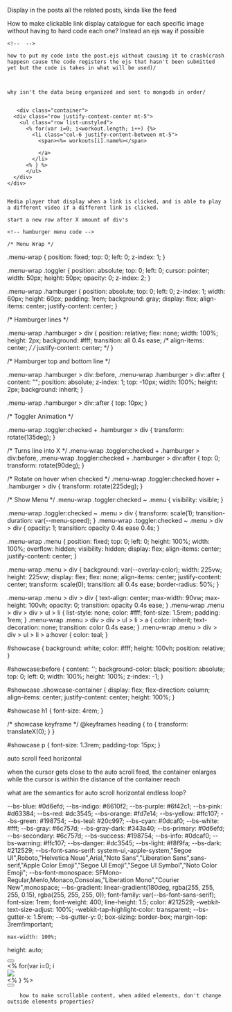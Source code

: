 Display in the posts all the related posts, kinda like the feed


How to make clickable link display catalogue for each specific image without having to hard code each one? Instead an ejs way if possible


    <!--  -->
<!-- 
    <div class="container">
      <div class="row justify-content-center mt-5">
        <ul class="row list-unstyled">
          <li class="col-6 justify-content-between mt-5">
            <span><%=workouts[i].name%></span>
            <span><%=workouts[i].type%></span>
            <span><%=workouts[i].walkthrough%></span>
            
          </li>
          </ul>
      </div>
    </div>   -->


    how to put my code into the post.ejs without causing it to crash(crash happesn cause the code registers the ejs that hasn't been submitted yet but the code is takes in what will be used)/



    why isn't the data being organized and sent to mongodb in order/


       <div class="container">
      <div class="row justify-content-center mt-5">
        <ul class="row list-unstyled">
          <% for(var i=0; i<workout.length; i++) {%>
            <li class="col-6 justify-content-between mt-5">
              <span><%= workouts[i].name%></span>
            
              </a>
            </li>
          <% } %>
          </ul>
      </div>
    </div>  


    Media player that display when a link is clicked, and is able to play a different video if a different link is clicked.

    start a new row after X amount of div's

    <!-- hamburger menu code -->

    /* Menu Wrap */

.menu-wrap {
  position: fixed;
  top: 0;
  left: 0;
  z-index: 1;
}

.menu-wrap .toggler {
  position: absolute;
  top: 0;
  left: 0;
  cursor: pointer;
  width: 50px;
  height: 50px;
  opacity: 0;
  z-index: 2;
}

.menu-wrap .hamburger {
  position: absolute;
  top: 0;
  left: 0;
  z-index: 1;
  width: 60px;
  height: 60px;
  padding: 1rem;
  background: gray;
  display: flex;
  align-items: center;
  justify-content: center;
}

/* Hamburger lines */

.menu-wrap .hamburger > div {
  position: relative;
  flex: none;
  width: 100%;
  height: 2px;
  background: #fff;
  transition: all 0.4s ease;
  /* align-items: center; */
  /* justify-content: center; */
}

/* Hamburger top and bottom line */

.menu-wrap .hamburger > div::before,
.menu-wrap .hamburger > div::after {
  content: "";
  position: absolute;
  z-index: 1;
  top: -10px;
  width: 100%;
  height: 2px;
  background: inherit;
}

.menu-wrap .hamburger > div::after {
  top: 10px;
}

/* Toggler Animation */

.menu-wrap .toggler:checked + .hamburger > div {
  transform: rotate(135deg);
}


/* Turns line into X */
.menu-wrap .toggler:checked + .hamburger > div:before,
.menu-wrap .toggler:checked + .hamburger > div:after {
  top: 0;
  transform: rotate(90deg);
}

/* Rotate on hover when checked */
.menu-wrap .toggler:checked:hover + .hamburger > div {
  transform: rotate(225deg);
}

/* Show Menu */
.menu-wrap .toggler:checked ~ .menu {
  visibility: visible;
}

.menu-wrap .toggler:checked ~ .menu > div {
  transform: scale(1);
  transition-duration: var(--menu-speed);
}
.menu-wrap .toggler:checked ~ .menu > div > div {
  opacity: 1;
  transition: opacity 0.4s ease 0.4s;
}

.menu-wrap .menu {
  position: fixed;
  top: 0;
  left: 0;
  height: 100%;
  width: 100%;
  overflow: hidden;
  visibility: hidden;
  display: flex;
  align-items: center;
  justify-content: center;
}

.menu-wrap .menu > div {
  background: var(--overlay-color);
  width: 225vw;
  height: 225vw;
  display: flex;
  flex: none;
  align-items: center;
  justify-content: center;
  transform: scale(0);
  transition: all 0.4s ease;
  border-radius: 50%;
}

.menu-wrap .menu > div > div {
  text-align: center;
  max-width: 90vw;
  max-height: 100vh;
  opacity: 0;
  transition: opacity 0.4s ease;
}
.menu-wrap .menu > div > div > ul > li {
  list-style: none;
  color: #fff;
  font-size: 1.5rem;
  padding: 1rem;
}
.menu-wrap .menu > div > div > ul > li > a {
  color: inherit;
  text-decoration: none;
  transition: color 0.4s ease;
}
.menu-wrap .menu > div > div > ul > li > a:hover {
  color: teal;
}

#showcase {
  background: white;
  color: #fff;
  height: 100vh;
  position: relative;
}

#showcase:before {
  content: '';
  background-color: black;
  position: absolute;
  top: 0;
  left: 0;
  width: 100%;
  height: 100%;
  z-index: -1;
}

#showcase .showcase-container {
  display: flex;
  flex-direction: column;
  align-items: center;
  justify-content: center;
  height: 100%;
}

#showcase h1 {
  font-size: 4rem;
}

/* showcase keyframe */
@keyframes heading {
  to {
    transform: translateX(0);
  }
}

#showcase p {
  font-size: 1.3rem;
  padding-top: 15px;
}


auto scroll feed horizontal

when the cursor gets close to the auto scroll feed, the container enlarges while the cursor is within the distance of the container reach

what are the semantics for auto scroll horizontal endless loop?

  --bs-blue: #0d6efd;
  --bs-indigo: #6610f2;
  --bs-purple: #6f42c1;
  --bs-pink: #d63384;
  --bs-red: #dc3545;
  --bs-orange: #fd7e14;
  --bs-yellow: #ffc107;
  --bs-green: #198754;
  --bs-teal: #20c997;
  --bs-cyan: #0dcaf0;
  --bs-white: #fff;
  --bs-gray: #6c757d;
  --bs-gray-dark: #343a40;
  --bs-primary: #0d6efd;
  --bs-secondary: #6c757d;
  --bs-success: #198754;
  --bs-info: #0dcaf0;
  --bs-warning: #ffc107;
  --bs-danger: #dc3545;
  --bs-light: #f8f9fa;
  --bs-dark: #212529;
  --bs-font-sans-serif: system-ui,-apple-system,"Segoe UI",Roboto,"Helvetica Neue",Arial,"Noto Sans","Liberation Sans",sans-serif,"Apple Color Emoji","Segoe UI Emoji","Segoe UI Symbol","Noto Color Emoji";
  --bs-font-monospace: SFMono-Regular,Menlo,Monaco,Consolas,"Liberation Mono","Courier New",monospace;
  --bs-gradient: linear-gradient(180deg, rgba(255, 255, 255, 0.15), rgba(255, 255, 255, 0));
  font-family: var(--bs-font-sans-serif);
  font-size: 1rem;
  font-weight: 400;
  line-height: 1.5;
  color: #212529;
  -webkit-text-size-adjust: 100%;
  -webkit-tap-highlight-color: transparent;
  --bs-gutter-x: 1.5rem;
  --bs-gutter-y: 0;
  box-sizing: border-box;
  margin-top: 3rem!important;

  <!-- Autoscroll slideshow -->

    max-width: 100%;
  height: auto;
  

  <div class="main-scroll-div">
          <div>
              <button class="icon" onmouseover="scrolll()"> <i class="fas fa-angle-double-left"></i></button>
              <!-- <button class="icon" onclick="scrolll()"> <i class="fas fa-angle-double-left"></i></button> -->
          </div>
          <div class="cover">
              <div class="scroll-images">
                <% for(var i=0; i<posts.length; i++) {%>
                  <div class="child">
                      <a href="/post/<%= posts[i]._id%>">
                        <img class="img-feed child-img" src="<%= posts[i].image%>">
                      </a>
                  </div>
                <% } %>
              </div>
          </div>
          <div>
              <button class="icon" onmouseover="scrollr()"> <i class="fas fa-angle-double-right"></i></button>
          </div>
        </div>


        how to make scrollable content, when added elements, don't change outside elements properties?